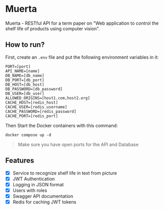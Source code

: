 # Muerta

Muerta - RESTful API for a term paper on "Web application to control the shelf life of products using computer vision".

## How to run?

First, create an `.env` file and put the following environment variables in it:

```shell
PORT=[port]
API_NAME=[name]
DB_NAME=[db_name]
DB_PORT=[db_port]
DB_HOST=[db_host]
DB_PASSWORD=[db_password]
DB_USER=[db_user]
ALLOWED_ORIGINS=[host1.com,host2.org]
CACHE_HOST=[redis_host]
CACHE_USER=[redis_username]
CACHE_PASSWORD=[redis_password]
CACHE_PORT=[redis_port]
```

Then Start the Docker containers with this command:

```shell
docker compose up -d
```

> Make sure you have open ports for the API and Database

## Features

- [x] Service to recognize shelf life in text from picture
- [x] JWT Authentication
- [x] Logging in JSON format
- [x] Users with roles
- [x] Swagger API documentation
- [x] Redis for caching JWT tokens
